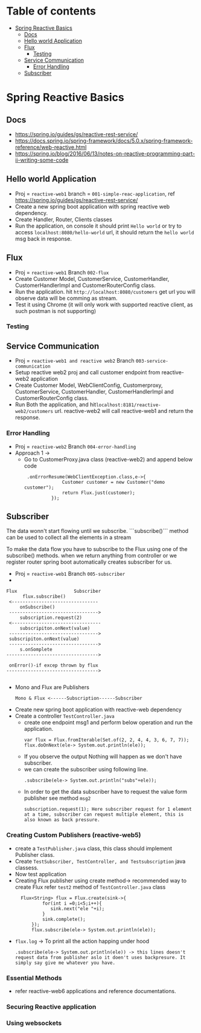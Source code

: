 # Table of contents
- [Spring Reactive Basics](#Spring-Reactive-Basics)
  - [Docs](#docs)
  - [Hello world Application](#hello-world-application)
  - [Flux](#Flux)
    - [Testing](#Testing)
  - [Service Communication](#service-communication)
    - [Error Handling](#error-handling)
  - [Subscriber](#subscriber)


# Spring Reactive Basics

## Docs
- https://spring.io/guides/gs/reactive-rest-service/
- https://docs.spring.io/spring-framework/docs/5.0.x/spring-framework-reference/web-reactive.html
- https://spring.io/blog/2016/06/13/notes-on-reactive-programming-part-ii-writing-some-code

## Hello world Application
- Proj = ```reactive-web1``` branch = ```001-simple-reac-application```, ref https://spring.io/guides/gs/reactive-rest-service/
- Create a new spring boot application with spring reactive web dependency.
- Create Handler, Router, Clients classes
- Run the application, on console it should print ```Hello world``` or try to access ```localhost:8080/hello-world``` url, it should return the ```hello world``` msg back in response.

## Flux
- Proj = ```reactive-web1``` Branch ```002-flux```
- Create Customer Model, CustomerService, CustomerHandler, CustomerHandlerImpl and CustomerRouterConfig class.
- Run the application. hit ```http://localhost:8080/customers``` get url you will observe data will be comming as stream.
- Test it using Chrome (it will only work with supported reactive client, as such postman is not supporting)
### Testing

## Service Communication
- Proj = ```reactive-web1 and reactive web2``` Branch ```003-service-communication```
- Setup reactive web2 proj and call customer endpoint from reactive-web2 application
- Create Customer Model, WebClientConfig, Customerproxy, CustomerService, CustomerHandler, CustomerHandlerImpl and CustomerRouterConfig class.
- Run Both the application, and hit```localhost:8181/reactive-web2/customers``` url. reactive-web2 will call reactive-web1 and return the response.

### Error Handling

- Proj = ```reactive-web2``` Branch ```004-error-handling```
- Approach 1 ->
  - Go to CustomerProxy.java class (reactive-web2) and append below code
    ```
     .onErrorResume(WebClientException.class,e->{
                  Customer customer = new Customer("demo customer");
                  return Flux.just(customer);
              });
    ```



## Subscriber

<p>The data wonn't start flowing until we subscribe. ```subscribe()``` method can be used to collect all the elements in a stream</p>
<p>To make the data flow you have to subscribe to the Flux using one of the subscribe() methods.  when we  return anything from controller or we register router spring boot  automatically creates subscriber for us. </p>

- Proj = ```reactive-web1``` Branch ```005-subscriber```
- 
```
Flux                     Subscriber
      flux.subscribe()
 <--------------------------------
     onSubscribe()
 --------------------------------->
     subscription.request(2)
 <---------------------------------
     subscripiton.onNext(value)
 --------------------------------->
 subscripiton.onNext(value)
 --------------------------------->
     s.onSomplete
---------------------------------->

 onError()-if excep thrown by flux
---------------------------------->
  
```
- Mono and Flux are Publishers
  ```
  Mono & Flux <------Subscription------Subscriber
  ```
- Create new spring boot application with reactive-web dependency
- Create a controller ```TestController.java```
  - create one endpoint msg1 and perform below operation and run the application.
    ```
    var flux = Flux.fromIterable(Set.of(2, 2, 4, 4, 3, 6, 7, 7));
    flux.doOnNext(ele-> System.out.println(ele));
    ```
  - If you observe the output Nothing will happen as we don't have subscriber. 
  - we can create the subscriber using following line.
    ```
    .subscribe(ele-> System.out.println("subs"+ele));
    ```
  - In order to get the data subscriber have to request the value form publisher see method ```msg2```
    ```
    subscription.request(1); Here subscriber request for 1 element at a time, subscriber can request multiple element, this is also known as back pressure.
    ```

### Creating Custom Publishers (reactive-web5)
- create a ```TestPublisher.java``` class, this class should implement Publisher class.
- Create ```TestSubscriber, TestController, and Testsubscription``` java classess.
- Now test application
- Creating Flux publisher using create method-> recommended way to create Flux refer ```test2``` method of ```TestController.java``` class
  ```
    Flux<String> flux = Flux.create(sink->{
            for(int i =0;i<5;i++){
               sink.next("ele "+i);
            }
            sink.complete();
        });
        flux.subscribe(ele-> System.out.println(ele));
  ```
- ```flux.log``` -> To print all the action happing under hood
  ```
  .subscribe(ele-> System.out.println(ele)) -> this lines doesn't request data from publisher aslo it doen't uses backpresure. It simply say give me whatever you have.
  ```
  
### Essential Methods
- refer reactive-web6 applications and reference documentations.

### Securing Reactive application

### Using websockets
